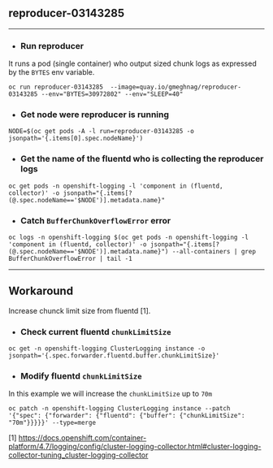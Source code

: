 ## reproducer-03143285
---

- ### Run reproducer
It runs a pod (single container) who output sized chunk logs as expressed by the `BYTES` env variable.
```
oc run reproducer-03143285  --image=quay.io/gmeghnag/reproducer-03143285 --env="BYTES=30972802" --env="SLEEP=40"
```

- ### Get node were reproducer is running
```
NODE=$(oc get pods -A -l run=reproducer-03143285 -o jsonpath='{.items[0].spec.nodeName}')
```

- ### Get the name of the fluentd who is collecting the  reproducer logs
```
oc get pods -n openshift-logging -l 'component in (fluentd, collector)' -o jsonpath="{.items[?(@.spec.nodeName=='$NODE')].metadata.name}"
```

- ### Catch `BufferChunkOverflowError` error
```
oc logs -n openshift-logging $(oc get pods -n openshift-logging -l 'component in (fluentd, collector)' -o jsonpath="{.items[?(@.spec.nodeName=='$NODE')].metadata.name}") --all-containers | grep BufferChunkOverflowError | tail -1
```
---
## Workaround
Increase chunck limit size from fluentd [1].

- ### Check current fluentd `chunkLimitSize` 
```
oc get -n openshift-logging ClusterLogging instance -o jsonpath='{.spec.forwarder.fluentd.buffer.chunkLimitSize}'
```
- ### Modify fluentd `chunkLimitSize` 
In this example we will increase the `chunkLimitSize` up to `70m`
```
oc patch -n openshift-logging ClusterLogging instance --patch '{"spec": {"forwarder": {"fluentd": {"buffer": {"chunkLimitSize": "70m"}}}}}' --type=merge
```

[1] https://docs.openshift.com/container-platform/4.7/logging/config/cluster-logging-collector.html#cluster-logging-collector-tuning_cluster-logging-collector